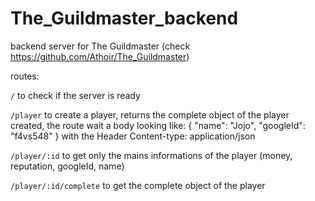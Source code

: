 # The_Guildmaster_backend
backend server for The Guildmaster (check https://github.com/Athoir/The_Guildmaster)


routes:

`/` to check if the server is ready

`/player` to create a player, returns the complete object of the player created, the route wait a body looking like:
{ "name": "Jojo", "googleId": "f4vs548" } with the Header Content-type: application/json

`/player/:id` to get only the mains informations of the player (money, reputation, googleId, name)

`/player/:id/complete` to get the complete object of the player